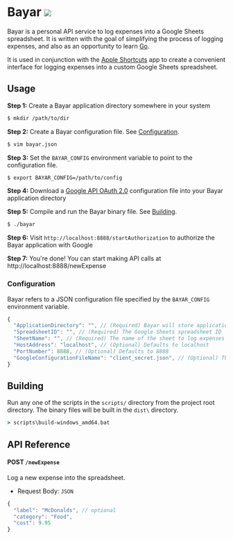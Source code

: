 # Bayar ![](https://img.shields.io/badge/language-golang-lightblue.svg)
Bayar is a personal API service to log expenses into a Google Sheets spreadsheet. It is written with the goal of simplifying the process of logging expenses, and also as an opportunity to learn [Go](https://golang.org).

It is used in conjunction with the [Apple Shortcuts](https://support.apple.com/en-my/guide/shortcuts/welcome/ios) app to create a convenient interface for logging expenses into a custom Google Sheets spreadsheet.

## Usage

**Step 1:** Create a Bayar application directory somewhere in your system
```bash
$ mkdir /path/to/dir
```

**Step 2:** Create a Bayar configuration file.  See [Configuration](#Configuration).
```bash
$ vim bayar.json
```

**Step 3:** Set the `BAYAR_CONFIG` environment variable to point to the configuration file.
```bash
$ export BAYAR_CONFIG=/path/to/config
```

**Step 4:**  Download a [Google API OAuth 2.0](https://developers.google.com/api-client-library/python/auth/installed-app#creatingcred) configuration file into your Bayar application directory

**Step 5:** Compile and run the Bayar binary file. See [Building](#Building).
```bash
$ ./bayar
```

**Step 6:** Visit `http://localhost:8888/startAuthorization` to authorize the Bayar application with Google

**Step 7:** You're done! You can start making API calls at http://localhost:8888/newExpense


### Configuration

Bayar refers to a JSON configuration file specified by the `BAYAR_CONFIG` environment variable.
```js
{
  "ApplicationDirectory": "", // (Required) Bayar will store application data here
  "SpreadsheetID": "", // (Required) The Google Sheets spreadsheet ID
  "SheetName": "", // (Required) The name of the sheet to log expenses
  "HostAddress": "localhost", // (Optional) Defaults to localhost
  "PortNumber": 8888, // (Optional) Defaults to 8888
  "GoogleConfigurationFileName": "client_secret.json", // (Optional) The name of the Google API service file, defaults to client_secret.json
}
```

## Building

Run any one of the scripts in the `scripts/` directory from the project root directory. The binary files will be built in the `dist\` directory.

```cmd
> scripts\build-windows_amd64.bat
```

## API Reference

#### POST `/newExpense`
Log a new expense into the spreadsheet.  
* Request Body: `JSON`
```js
{
  "label": "McDonalds", // optional
  "category": "Food",
  "cost": 9.95
}
```